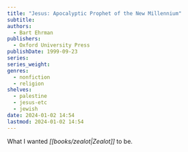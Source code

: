 ```yaml
---
title: "Jesus: Apocalyptic Prophet of the New Millennium"
subtitle: 
authors:
  - Bart Ehrman
publishers:
  - Oxford University Press
publishDate: 1999-09-23
series: 
series_weight: 
genres:
  - nonfiction
  - religion
shelves:
  - palestine
  - jesus-etc
  - jewish
date: 2024-01-02 14:54
lastmod: 2024-01-02 14:54
---
```

What I wanted *[[books/zealot|Zealot]]* to be.
